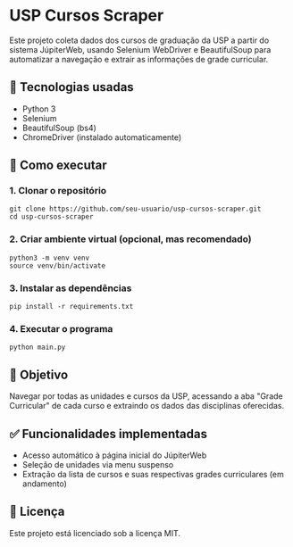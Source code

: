 # USP Cursos Scraper

Este projeto coleta dados dos cursos de graduação da USP a partir do sistema JúpiterWeb, usando Selenium WebDriver e BeautifulSoup para automatizar a navegação e extrair as informações de grade curricular.

## 🔧 Tecnologias usadas

- Python 3
- Selenium
- BeautifulSoup (bs4)
- ChromeDriver (instalado automaticamente)

## 🚀 Como executar

### 1. **Clonar o repositório**
    
    git clone https://github.com/seu-usuario/usp-cursos-scraper.git
    cd usp-cursos-scraper
    

### 2. **Criar ambiente virtual (opcional, mas recomendado)**

    python3 -m venv venv
    source venv/bin/activate
    

### 3. **Instalar as dependências**
   
    pip install -r requirements.txt
    

### 4. **Executar o programa**
    
    python main.py
    


## 📌 Objetivo

Navegar por todas as unidades e cursos da USP, acessando a aba "Grade Curricular" de cada curso e extraindo os dados das disciplinas oferecidas.

## ✅ Funcionalidades implementadas

- Acesso automático à página inicial do JúpiterWeb
- Seleção de unidades via menu suspenso
- Extração da lista de cursos e suas respectivas grades curriculares (em andamento)

## 📄 Licença

Este projeto está licenciado sob a licença MIT.
